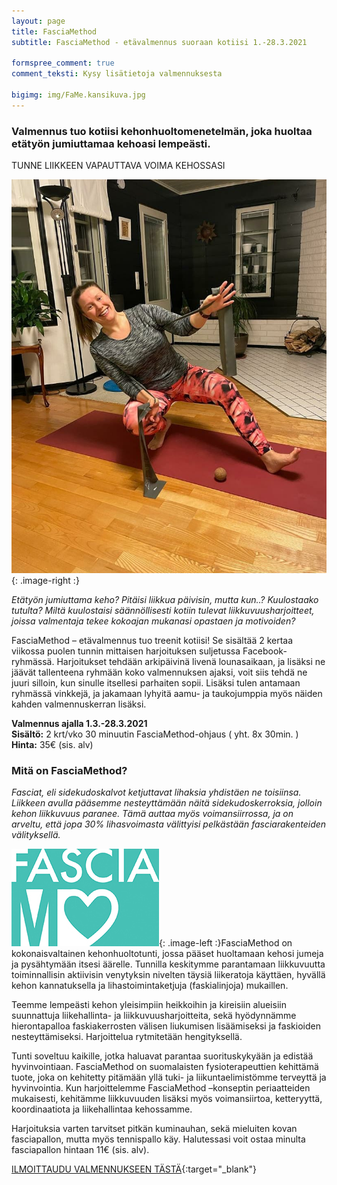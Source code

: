 ```yaml
---
layout: page
title: FasciaMethod
subtitle: FasciaMethod - etävalmennus suoraan kotiisi 1.-28.3.2021

formspree_comment: true
comment_teksti: Kysy lisätietoja valmennuksesta

bigimg: img/FaMe.kansikuva.jpg
---
```


### Valmennus tuo kotiisi kehonhuoltomenetelmän, joka huoltaa etätyön jumiuttamaa kehoasi lempeästi.
<p></p>
<p class="otsikkolistapalkki">
TUNNE LIIKKEEN VAPAUTTAVA VOIMA KEHOSSASI
</p>

![fasciamethod](/img/Fame.mainoskuva.jpg "FasciaMethod"){: .image-right :}


*Etätyön jumiuttama keho? Pitäisi liikkua päivisin, mutta kun..? Kuulostaako tutulta?
Miltä kuulostaisi säännöllisesti kotiin tulevat liikkuvuusharjoitteet, joissa valmentaja tekee kokoajan mukanasi opastaen ja motivoiden?*

FasciaMethod – etävalmennus tuo treenit kotiisi! Se sisältää 2 kertaa viikossa puolen tunnin mittaisen harjoituksen suljetussa Facebook-ryhmässä. Harjoitukset tehdään arkipäivinä livenä lounasaikaan, ja lisäksi ne jäävät tallenteena ryhmään koko valmennuksen ajaksi, voit siis tehdä ne juuri silloin, kun sinulle itsellesi parhaiten sopii. Lisäksi tulen antamaan ryhmässä vinkkejä, ja jakamaan lyhyitä aamu- ja taukojumppia myös näiden kahden valmennuskerran lisäksi.

**Valmennus ajalla 1.3.-28.3.2021**<br/>
**Sisältö:** 2 krt/vko 30 minuutin FasciaMethod-ohjaus ( yht. 8x 30min. )<br/>
**Hinta:** 35€ (sis. alv)

### Mitä on FasciaMethod?


*Fasciat, eli sidekudoskalvot ketjuttavat lihaksia yhdistäen ne toisiinsa. Liikkeen avulla pääsemme nesteyttämään näitä sidekudoskerroksia, jolloin kehon liikkuvuus paranee. Tämä auttaa myös voimansiirrossa, ja on arveltu, että jopa 30% lihasvoimasta välittyisi pelkästään fasciarakenteiden välityksellä.*

![fasciamethod_logo](/img/fasciaME-pieni.jpg "FasciaMethod logo"){: .image-left :}FasciaMethod on kokonaisvaltainen kehonhuoltotunti, jossa pääset huoltamaan kehosi jumeja ja pysähtymään itsesi äärelle. Tunnilla keskitymme parantamaan liikkuvuutta toiminnallisin aktiivisin venytyksin nivelten täysiä liikeratoja käyttäen, hyvällä kehon kannatuksella ja lihastoimintaketjuja (faskialinjoja) mukaillen. 

Teemme lempeästi kehon yleisimpiin heikkoihin ja kireisiin alueisiin
suunnattuja liikehallinta- ja liikkuvuusharjoitteita, sekä hyödynnämme hierontapalloa faskiakerrosten välisen liukumisen lisäämiseksi ja faskioiden nesteyttämiseksi.
Harjoittelua rytmitetään hengityksellä. 

Tunti soveltuu kaikille, jotka haluavat parantaa suorituskykyään ja edistää hyvinvointiaan. FasciaMethod on suomalaisten fysioterapeuttien kehittämä tuote, joka on kehitetty pitämään yllä tuki- ja liikuntaelimistömme terveyttä ja hyvinvointia. Kun harjoittelemme FasciaMethod –konseptin periaatteiden mukaisesti, kehitämme liikkuvuuden lisäksi myös voimansiirtoa, ketteryyttä, koordinaatiota ja liikehallintaa kehossamme.

Harjoituksia varten tarvitset pitkän kuminauhan, sekä mieluiten kovan fasciapallon, mutta myös tennispallo käy. Halutessasi voit ostaa minulta fasciapallon hintaan 11€ (sis. alv).

[ILMOITTAUDU VALMENNUKSEEN TÄSTÄ](https://docs.google.com/forms/d/1P4zxux0-86QEDK6iB8QBYtDsfWQjuVUOGPLx-oXckcQ/){:target="_blank"} 
